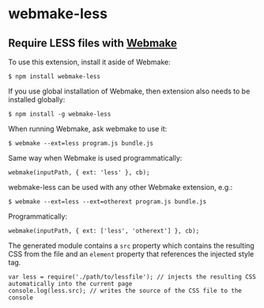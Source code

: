 # webmake-less

## Require LESS files with [Webmake](https://github.com/medikoo/modules-webmake)

To use this extension, install it aside of Webmake:

    $ npm install webmake-less

If you use global installation of Webmake, then extension also needs to be installed globally:

    $ npm install -g webmake-less

When running Webmake, ask webmake to use it:

    $ webmake --ext=less program.js bundle.js

Same way when Webmake is used programmatically:

    webmake(inputPath, { ext: 'less' }, cb);

webmake-less can be used with any other Webmake extension, e.g.:

    $ webmake --ext=less --ext=otherext program.js bundle.js

Programmatically:

    webmake(inputPath, { ext: ['less', 'otherext'] }, cb);

The generated module contains a `src` property which contains the resulting CSS from the file and an `element` property 
that references the injected style tag.

    var less = require('./path/to/lessfile'); // injects the resulting CSS automatically into the current page
    console.log(less.src); // writes the source of the CSS file to the console
